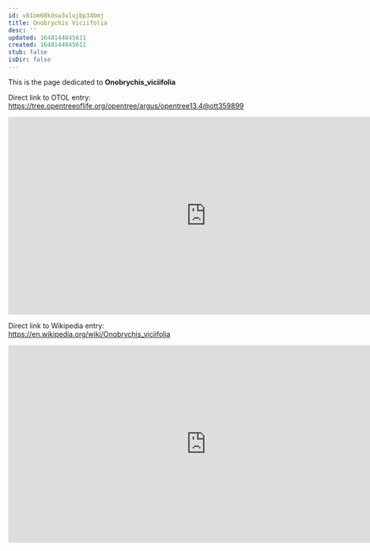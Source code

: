 ```yaml
---
id: v81om60kdsw3vlujbp34bmj
title: Onobrychis Viciifolia
desc: ''
updated: 1648144045611
created: 1648144045611
stub: false
isDir: false
---
```

This is the page dedicated to **Onobrychis_viciifolia**


Direct link to OTOL entry: https://tree.opentreeoflife.org/opentree/argus/opentree13.4@ott359899



<html>
    <body>
    <iframe src="https://tree.opentreeoflife.org/opentree/argus/opentree13.4@ott359899"
    width="800" height="400" frameborder="0" allowfullscreen> </iframe>
    </body>
</html>
    


Direct link to Wikipedia entry: https://en.wikipedia.org/wiki/Onobrychis_viciifolia



<html>
    <body>
    <iframe src="https://en.wikipedia.org/wiki/Onobrychis_viciifolia"
    width="800" height="400" frameborder="0" allowfullscreen> </iframe>
    </body>
</html>
    
